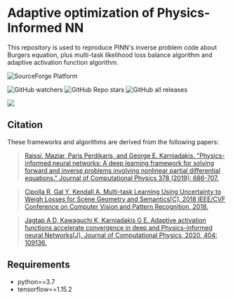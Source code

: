 # Adaptive optimization of Physics-Informed NN
This repository is used to reproduce PINN's inverse problem code about Burgers equation, plus multi-task likelihood loss balance algorithm and adaptive activation function algorithm.

![SourceForge Platform](https://img.shields.io/sourceforge/platform/python?color=python&label=python&logo=python)

![GitHub watchers](https://img.shields.io/github/watchers/XinyuanLiao/Adaptive-optimization-of-PINN?style=social)
![GitHub Repo stars](https://img.shields.io/github/stars/XinyuanLiao/Adaptive-optimization-of-PINN?style=social)
![GitHub all releases](https://img.shields.io/github/downloads/XinyuanLiao/Adaptive-optimization-of-PINN/total?style=social)

[![](https://img.shields.io/badge/Zhihu-Blog-blue.svg)](https://www.zhihu.com/question/375794498/answer/2664899074)

## Citation
These frameworks and algorithms are derived from the following papers:

>[Raissi, Maziar, Paris Perdikaris, and George E. Karniadakis. "Physics-informed neural networks: A deep learning framework for solving forward and inverse problems involving nonlinear partial differential equations." Journal of Computational Physics 378 (2019): 686-707.](https://www.sciencedirect.com/science/article/pii/S0021999118307125)
 
>[Cipolla R, Gal Y, Kendall A. Multi-task Learning Using Uncertainty to Weigh Losses for Scene Geometry and Semantics[C]. 2018 IEEE/CVF Conference on Computer Vision and Pattern Recognition, 2018.](https://openaccess.thecvf.com/content_cvpr_2018/html/Kendall_Multi-Task_Learning_Using_CVPR_2018_paper.html)

>[Jagtap A D, Kawaguchi K, Karniadakis G E. Adaptive activation functions accelerate convergence in deep and Physics-informed neural Networks[J]. Journal of Computational Physics, 2020, 404: 109136.](https://www.sciencedirect.com/science/article/pii/S0021999119308411)

## Requirements
* python==3.7  
* tensorflow==1.15.2
